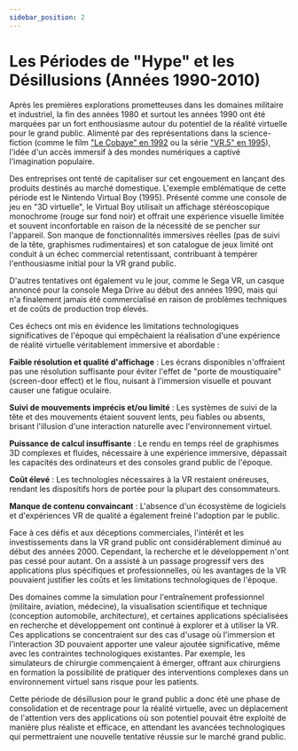 ```yaml
---
sidebar_position: 2
---
```


# Les Périodes de "Hype" et les Désillusions (Années 1990-2010)

Après les premières explorations prometteuses dans les domaines militaire et industriel, la fin des années 1980 et surtout les années 1990 ont été marquées par un fort enthousiasme autour du potentiel de la réalité virtuelle pour le grand public. Alimenté par des représentations dans la science-fiction (comme le film ["Le Cobaye" en 1992](https://fr.wikipedia.org/wiki/Le_Cobaye) ou la série ["VR.5" en 1995](https://fr.wikipedia.org/wiki/VR.5)), l'idée d'un accès immersif à des mondes numériques a captivé l'imagination populaire.

Des entreprises ont tenté de capitaliser sur cet engouement en lançant des produits destinés au marché domestique. L'exemple emblématique de cette période est le Nintendo Virtual Boy (1995). Présenté comme une console de jeu en "3D virtuelle", le Virtual Boy utilisait un affichage stéréoscopique monochrome (rouge sur fond noir) et offrait une expérience visuelle limitée et souvent inconfortable en raison de la nécessité de se pencher sur l'appareil. Son manque de fonctionnalités immersives réelles (pas de suivi de la tête, graphismes rudimentaires) et son catalogue de jeux limité ont conduit à un échec commercial retentissant, contribuant à tempérer l'enthousiasme initial pour la VR grand public.

D'autres tentatives ont également vu le jour, comme le Sega VR, un casque annoncé pour la console Mega Drive au début des années 1990, mais qui n'a finalement jamais été commercialisé en raison de problèmes techniques et de coûts de production trop élevés. 

Ces échecs ont mis en évidence les limitations technologiques significatives de l'époque qui empêchaient la réalisation d'une expérience de réalité virtuelle véritablement immersive et abordable :

**Faible résolution et qualité d'affichage** : Les écrans disponibles n'offraient pas une résolution suffisante pour éviter l'effet de "porte de moustiquaire" (screen-door effect) et le flou, nuisant à l'immersion visuelle et pouvant causer une fatigue oculaire.

**Suivi de mouvements imprécis et/ou limité** : Les systèmes de suivi de la tête et des mouvements étaient souvent lents, peu fiables ou absents, brisant l'illusion d'une interaction naturelle avec l'environnement virtuel.

**Puissance de calcul insuffisante** : Le rendu en temps réel de graphismes 3D complexes et fluides, nécessaire à une expérience immersive, dépassait les capacités des ordinateurs et des consoles grand public de l'époque.

**Coût élevé** : Les technologies nécessaires à la VR restaient onéreuses, rendant les dispositifs hors de portée pour la plupart des consommateurs.

**Manque de contenu convaincant** : L'absence d'un écosystème de logiciels et d'expériences VR de qualité a également freiné l'adoption par le public.

Face à ces défis et aux déceptions commerciales, l'intérêt et les investissements dans la VR grand public ont considérablement diminué au début des années 2000. Cependant, la recherche et le développement n'ont pas cessé pour autant. On a assisté à un passage progressif vers des applications plus spécifiques et professionnelles, où les avantages de la VR pouvaient justifier les coûts et les limitations technologiques de l'époque.

Des domaines comme la simulation pour l'entraînement professionnel (militaire, aviation, médecine), la visualisation scientifique et technique (conception automobile, architecture), et certaines applications spécialisées en recherche et développement ont continué à explorer et à utiliser la VR. Ces applications se concentraient sur des cas d'usage où l'immersion et l'interaction 3D pouvaient apporter une valeur ajoutée significative, même avec les contraintes technologiques existantes. Par exemple, les simulateurs de chirurgie commençaient à émerger, offrant aux chirurgiens en formation la possibilité de pratiquer des interventions complexes dans un environnement virtuel sans risque pour les patients.

Cette période de désillusion pour le grand public a donc été une phase de consolidation et de recentrage pour la réalité virtuelle, avec un déplacement de l'attention vers des applications où son potentiel pouvait être exploité de manière plus réaliste et efficace, en attendant les avancées technologiques qui permettraient une nouvelle tentative réussie sur le marché grand public.
